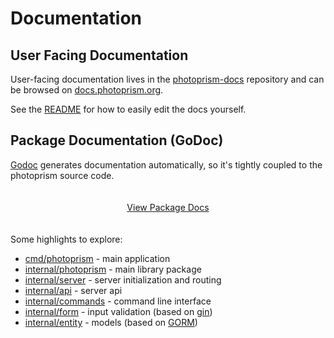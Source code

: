 # Documentation

## User Facing Documentation

User-facing documentation lives in the [photoprism-docs](https://github.com/photoprism/photoprism-docs/)
repository and can be browsed on [docs.photoprism.org](https://docs.photoprism.org/).

See the [README](https://github.com/photoprism/photoprism-docs/#readme) for how to easily edit the docs yourself.

## Package Documentation (GoDoc)

[Godoc](https://blog.golang.org/godoc-documenting-go-code) generates documentation automatically, so it's tightly coupled to the photoprism source code.

<p style="text-align: center; padding: 20px 4px;">
    <a class="action-button" href="https://pkg.go.dev/github.com/photoprism/photoprism" target="_blank">View Package Docs</a>
</p>

Some highlights to explore:

+ [cmd/photoprism](https://pkg.go.dev/github.com/photoprism/photoprism/cmd/photoprism) - main application
+ [internal/photoprism](https://pkg.go.dev/github.com/photoprism/photoprism/internal/photoprism) - main library package
+ [internal/server](https://pkg.go.dev/github.com/photoprism/photoprism/internal/server) - server initialization and routing
+ [internal/api](https://pkg.go.dev/github.com/photoprism/photoprism/internal/api) - server api
+ [internal/commands](https://pkg.go.dev/github.com/photoprism/photoprism/internal/commands) - command line interface
+ [internal/form](https://pkg.go.dev/github.com/photoprism/photoprism/internal/form) - input validation (based on [gin](https://github.com/gin-gonic/gin#model-binding-and-validation))
+ [internal/entity](https://pkg.go.dev/github.com/photoprism/photoprism/internal/entity) - models (based on [GORM](http://gorm.io/))

